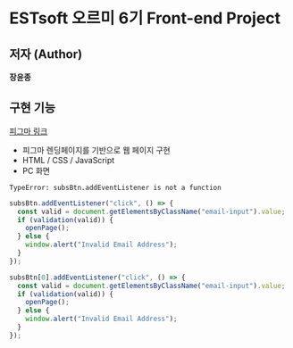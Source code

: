 # ESTsoft 오르미 6기 Front-end Project

## 저자 (Author)

**장윤종**

## 구현 기능

[피그마 링크](<https://www.figma.com/design/s9RCnA6dSi3QHHeMDFHKE6/EST-%EC%98%A4%EB%A5%B4%EB%AF%B8(BE)_HTML%2FCSS%2FJS?node-id=104924-12&t=DkHqKMa1PBxYw4n3-0>)

- 피그마 렌딩페이지를 기반으로 웹 페이지 구현
- HTML / CSS / JavaScript
- PC 화면

```
TypeError: subsBtn.addEventListener is not a function
```

```JavaScript
subsBtn.addEventListener("click", () => {
  const valid = document.getElementsByClassName("email-input").value;
  if (validation(valid)) {
    openPage();
  } else {
    window.alert("Invalid Email Address");
  }
});
```

```JavaScript
subsBtn[0].addEventListener("click", () => {
  const valid = document.getElementsByClassName("email-input").value;
  if (validation(valid)) {
    openPage();
  } else {
    window.alert("Invalid Email Address");
  }
});
```
